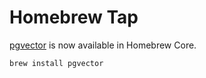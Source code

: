 # Homebrew Tap

[pgvector](https://github.com/pgvector/pgvector) is now available in Homebrew Core.

```sh
brew install pgvector
```
